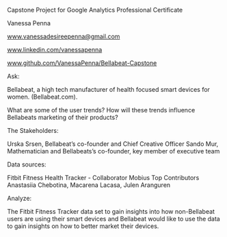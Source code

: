 
Capstone Project for Google Analytics Professional Certificate

Vanessa Penna

www.vanessadesireepenna@gmail.com

www.linkedin.com/vanessapenna

www.github.com/VanessaPenna/Bellabeat-Capstone


Ask:

Bellabeat, a high tech manufacturer of health focused smart devices for women.
(Bellabeat.com).

What are some of the user trends?
How will these trends influence Bellabeats marketing of their products?

The Stakeholders:

Urska Srsen, Bellabeat’s co-founder and Chief Creative Officer
Sando Mur, Mathematician and Bellabeats’s co-founder, key member of executive team

Data sources:

Fitbit Fitness Health Tracker - Collaborator Mobius
Top Contributors Anastasiia Chebotina, Macarena Lacasa, Julen Aranguren


Analyze: 

The Fitbit Fitness Tracker data set to gain insights into how non-Bellabeat users are using their smart devices and Bellabeat would like to use the data to gain insights on how to better market their devices.





